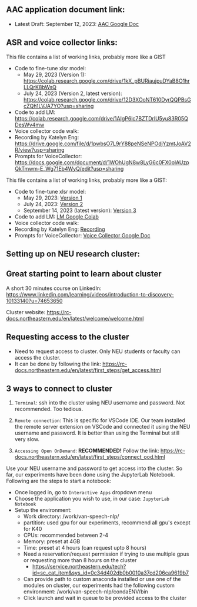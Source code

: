 ## AAC application document link:
  - Latest Draft: September 12, 2023: <a href="https://docs.google.com/document/d/1dXDzyCJ8A2fEvlQfw6xwGMRTD8q0EAvBN9bEAdGkNO0/edit?usp=sharing" target="_blank">AAC Google Doc</a>

  
## ASR and voice collector links:

This file contains a list of working links, probably more like a GIST
  - Code to fine-tune xlsr model: 
    - May 29, 2023 (Version 1): https://colab.research.google.com/drive/1kX_pBURiaujpuDYaB8O1hrLLQrK8bWsQ
    - July 24, 2023 (Version 2, latest version): https://colab.research.google.com/drive/12D3XOoNT610DyrQQPBsGcZQh1LVJA7YO?usp=sharing
  - Code to add LM: https://colab.research.google.com/drive/1AIgP6lc7BZTDrlU5yu83R05QDesWv4mw
  - Voice collector code walk: 
  - Recording by Katelyn Eng: https://drive.google.com/file/d/1pwbsO7L9rY88peNSeNPOdjYzmtJoAV2R/view?usp=sharing
  - Prompts for VoiceCollector: https://docs.google.com/document/d/1WOhUgN8w8LyG6c0FX0olAUzpQkTmwm-E_Wg71Eb4WyQ/edit?usp=sharing

This file contains a list of working links, probably more like a GIST:
  - Code to fine-tune xlsr model: 
    - May 29, 2023: <a href="https://colab.research.google.com/drive/1kX_pBURiaujpuDYaB8O1hrLLQrK8bWsQ" target="_blank">Version 1</a>
    - July 24, 2023: <a href="https://colab.research.google.com/drive/12D3XOoNT610DyrQQPBsGcZQh1LVJA7YO?usp=sharing" target="_blank">Version 2</a>
    - September 14, 2023 (latest version): <a href="https://colab.research.google.com/drive/1J2UVEQNWdZZy7Z6ZDafFUksLbNI0hjfG?usp=sharing" target="_blank">Version 3</a>
  - Code to add LM: <a href="https://colab.research.google.com/drive/1AIgP6lc7BZTDrlU5yu83R05QDesWv4mw" target="_blank">LM Google Colab</a>
  - Voice collector code walk:
  - Recording by Katelyn Eng: <a href="https://drive.google.com/file/d/1pwbsO7L9rY88peNSeNPOdjYzmtJoAV2R/view?usp=sharing" target="_blank">Recording</a>
  - Prompts for VoiceCollector: <a href="https://docs.google.com/document/d/1WOhUgN8w8LyG6c0FX0olAUzpQkTmwm-E_Wg71Eb4WyQ/edit?usp=sharing" target="_blank">Voice Collector Google Doc</a>

## Setting up on NEU research cluster:

## Great starting point to learn about cluster

A short 30 minutes course on LinkedIn: https://www.linkedin.com/learning/videos/introduction-to-discovery-10133140?u=74653650

Cluster website: https://rc-docs.northeastern.edu/en/latest/welcome/welcome.html

## Requesting access to the cluster

- Need to request access to cluster. Only NEU students or faculty can access the cluster.
- It can be done by following the link: https://rc-docs.northeastern.edu/en/latest/first_steps/get_access.html

## 3 ways to connect to cluster

1. `Terminal`: 
ssh into the cluster using NEU username and password. Not recommended. Too tedious.

2. `Remote connection`: 
This is specific for VSCode IDE. Our team installed the remote server extension on VSCode and connected it using the NEU username and password. It is better than using the Terminal but still very slow.

3. `Accessing Open OnDemand`: **RECOMMENDED!**
Follow the link: https://rc-docs.northeastern.edu/en/latest/first_steps/connect_ood.html

Use your NEU username and password to get access into the cluster. So far, our experiments have been done using the JupyterLab Notebook. Following are the steps to start a notebook:

- Once logged in, go to `Interactive Apps` dropdown menu
- Choose the application you wish to use, in our case: `JupyterLab Notebook`
- Setup the environment:
  - Work directory: /work/van-speech-nlp/
  - partition: used gpu for our experiments, recommend all gpu's except for K40
  - CPUs: recommended between 2-4
  - Memory: preset at 4GB
  - Time: preset at 4 hours (can request upto 8 hours)
  - Need a reservation/request permission if trying to use multiple gpus or requesting more than 8 hours on the cluster
    - https://service.northeastern.edu/tech?id=sc_cat_item&sys_id=0c34d402db0b0010a37cd206ca9619b7
  - Can provide path to custom anaconda installed or use one of the modules on cluster, our experiments had the following custom environment: /work/van-speech-nlp/condaENV/bin
  - Click launch and wait in queue to be provided access to the cluster
